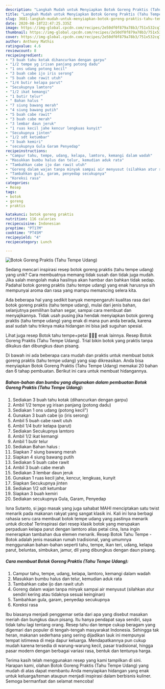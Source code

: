 ```yaml
---
description: "Langkah Mudah untuk Menyiapkan Botok Goreng Praktis (Tahu Tempe Udang), Bisa Manjain Lidah"
title: "Langkah Mudah untuk Menyiapkan Botok Goreng Praktis (Tahu Tempe Udang), Bisa Manjain Lidah"
slug: 3681-langkah-mudah-untuk-menyiapkan-botok-goreng-praktis-tahu-tempe-udang-bisa-manjain-lidah
date: 2020-08-18T22:47:25.335Z
image: https://img-global.cpcdn.com/recipes/2e50df0f879a78b3/751x532cq70/botok-goreng-praktis-tahu-tempe-udang-foto-resep-utama.jpg
thumbnail: https://img-global.cpcdn.com/recipes/2e50df0f879a78b3/751x532cq70/botok-goreng-praktis-tahu-tempe-udang-foto-resep-utama.jpg
cover: https://img-global.cpcdn.com/recipes/2e50df0f879a78b3/751x532cq70/botok-goreng-praktis-tahu-tempe-udang-foto-resep-utama.jpg
author: Anthony Mathis
ratingvalue: 4.6
reviewcount: 8
recipeingredient:
- "3 buah tahu kotak dihancurkan dengan garpu"
- "1/2 tempe yg irisan panjang potong dadu"
- "1 ons udang potong kecil"
- "3 buah cabe ijo iris serong"
- "5 buah cabe rawit utuh"
- "1/4 butir kelapa parut"
- "Secukupnya lamtoro"
- "1/2 ikat kemangi"
- "1 butir telur"
- " Bahan halus "
- "7 siung bawang merah"
- "4 siung bawang putih"
- "5 buah cabe rawit"
- "3 buah cabe merah"
- "3 lembar daun jeruk"
- "1 ruas kecil jahe kencur lengkuas kunyit"
- "Secukupnya jinten"
- "1/2 sdt ketumbar"
- "3 buah kemiri"
- "secukupnya Gula Garam Penyedap"
recipeinstructions:
- "Campur tahu, tempe, udang, kelapa, lamtoro, kemangi dalam wadah"
- "Masukkan bumbu halus dan telur, kemudian aduk rata"
- "Tambahkan cabe ijo dan rawit utuh"
- "Goreng dalam wajan tanpa minyak sampai air menyusut (silahkan atur sendiri kering atau tidaknya sesuai keinginan)"
- "Tambahkan gula, garam, penyedap secukupnya"
- "Koreksi rasa"
categories:
- Resep
tags:
- botok
- goreng
- praktis

katakunci: botok goreng praktis 
nutrition: 116 calories
recipecuisine: Indonesian
preptime: "PT17M"
cooktime: "PT45M"
recipeyield: "4"
recipecategory: Lunch

---
```



![Botok Goreng Praktis (Tahu Tempe Udang)](https://img-global.cpcdn.com/recipes/2e50df0f879a78b3/751x532cq70/botok-goreng-praktis-tahu-tempe-udang-foto-resep-utama.jpg)

Sedang mencari inspirasi resep botok goreng praktis (tahu tempe udang) yang unik? Cara membuatnya memang tidak susah dan tidak juga mudah. Jika salah mengolah maka hasilnya akan hambar dan bahkan tidak sedap. Padahal botok goreng praktis (tahu tempe udang) yang enak harusnya sih mempunyai aroma dan rasa yang mampu memancing selera kita.

Ada beberapa hal yang sedikit banyak mempengaruhi kualitas rasa dari botok goreng praktis (tahu tempe udang), mulai dari jenis bahan, selanjutnya pemilihan bahan segar, sampai cara membuat dan menyajikannya. Tidak usah pusing jika hendak menyiapkan botok goreng praktis (tahu tempe udang) yang enak di mana pun anda berada, karena asal sudah tahu triknya maka hidangan ini bisa jadi suguhan spesial.

Lihat juga resep Botok tahu tempe+petai 🤤🤤🤤 enak lainnya. Resep Botok Goreng Praktis (Tahu Tempe Udang). Trial bikin botok yang praktis tanpa dikukus dan dibungkus daun pisang.


Di bawah ini ada beberapa cara mudah dan praktis untuk membuat botok goreng praktis (tahu tempe udang) yang siap dikreasikan. Anda bisa menyiapkan Botok Goreng Praktis (Tahu Tempe Udang) memakai 20 bahan dan 6 tahap pembuatan. Berikut ini cara untuk membuat hidangannya.

<!--inarticleads1-->

##### Bahan-bahan dan bumbu yang digunakan dalam pembuatan Botok Goreng Praktis (Tahu Tempe Udang):

1. Sediakan 3 buah tahu kotak (dihancurkan dengan garpu)
1. Ambil 1/2 tempe yg irisan panjang (potong dadu)
1. Sediakan 1 ons udang (potong kecil&#34;)
1. Gunakan 3 buah cabe ijo (iris serong)
1. Ambil 5 buah cabe rawit utuh
1. Ambil 1/4 butir kelapa (parut)
1. Sediakan Secukupnya lamtoro
1. Ambil 1/2 ikat kemangi
1. Ambil 1 butir telur
1. Sediakan  Bahan halus :
1. Siapkan 7 siung bawang merah
1. Siapkan 4 siung bawang putih
1. Sediakan 5 buah cabe rawit
1. Ambil 3 buah cabe merah
1. Sediakan 3 lembar daun jeruk
1. Gunakan 1 ruas kecil jahe, kencur, lengkuas, kunyit
1. Siapkan Secukupnya jinten
1. Sediakan 1/2 sdt ketumbar
1. Siapkan 3 buah kemiri
1. Sediakan secukupnya Gula, Garam, Penyedap


Isna Sutanto, si jago masak yang juga sahabat MAHI menciptakan satu twist menarik pada makanan rakyat yang sangat klasik ini. Kali ini Isna berbagi rahasia seru cara membuat botok tempe udang yang pastinya menarik untuk dicoba! Terinspirasi dari resep klasik botok yang merupakan perpaduan kelapa parut dengan lamtoro alias petai cina, Isna ingin menerapkan tambahan dua elemen menarik. Resep Botok Tahu Tempe - Botok adalah jenis masakan rumah tradisional, yang umumnya menggunakan bahan-bahan seperti tahu, tempe, ikan teri, udang, kelapa parut, beluntas, simbukan, jamur, dll yang dibungkus dengan daun pisang. 

<!--inarticleads2-->

##### Cara membuat Botok Goreng Praktis (Tahu Tempe Udang):

1. Campur tahu, tempe, udang, kelapa, lamtoro, kemangi dalam wadah
1. Masukkan bumbu halus dan telur, kemudian aduk rata
1. Tambahkan cabe ijo dan rawit utuh
1. Goreng dalam wajan tanpa minyak sampai air menyusut (silahkan atur sendiri kering atau tidaknya sesuai keinginan)
1. Tambahkan gula, garam, penyedap secukupnya
1. Koreksi rasa


Ibu biasanya menjadi penggemar setia dari apa yang disebut masakan meriah dan bungkus daun pisang. Itu hanya pendapat saya sendiri, saya tidak tahu lagi tentang orang. Resep tahu dan tempe cukup beragam yang digemari dan populer di tengah-tengah masyarakat Indonesia. Sehingga tak heran, makanan sederhana yang sering dijadikan lauk ini mempunyai tempat istimewa di meja dapur keluarga. Mendapatkannya pun cukup mudah karena tersedia di warung-warung kecil, pasar tradisional, hingga pasar modern dengan berbagai variasi rasa, bentuk dan tentunya harga. 

Terima kasih telah menggunakan resep yang kami tampilkan di sini. Harapan kami, olahan Botok Goreng Praktis (Tahu Tempe Udang) yang mudah di atas dapat membantu Anda menyiapkan hidangan yang enak untuk keluarga/teman ataupun menjadi inspirasi dalam berbisnis kuliner. Semoga bermanfaat dan selamat mencoba!
